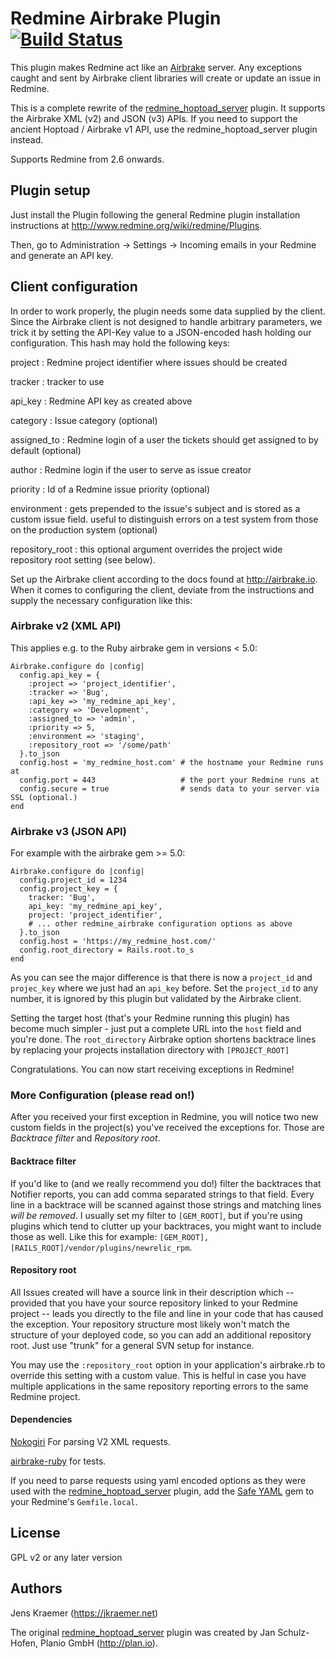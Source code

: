 Redmine Airbrake Plugin [![Build Status](https://travis-ci.org/jkraemer/redmine_airbrake.svg?branch=master)](https://travis-ci.org/jkraemer/redmine_airbrake)
==============

This plugin makes Redmine act like an [Airbrake](http://airbrake.io/)
server. Any exceptions caught and sent by Airbrake client libraries will create
or update an issue in Redmine.

This is a complete rewrite of the
[redmine_hoptoad_server](https://github.com/jkraemer/redmine_hoptoad_server)
plugin. It supports the Airbrake XML (v2) and JSON (v3) APIs. If you need to
support the ancient Hoptoad / Airbrake v1 API, use the redmine\_hoptoad\_server
plugin instead.

Supports Redmine from 2.6 onwards.

Plugin setup
------------

Just install the Plugin following the general Redmine plugin installation
instructions at http://www.redmine.org/wiki/redmine/Plugins.

Then, go to Administration -> Settings -> Incoming emails in your Redmine and
generate an API key.


Client configuration
--------------------


In order to work properly, the plugin needs some data supplied by the client.
Since the Airbrake client is not designed to handle arbitrary parameters, we
trick it by setting the API-Key value to a JSON-encoded hash holding our
configuration. This hash may hold the following keys:

project
: Redmine project identifier where issues should be created

tracker
: tracker to use

api\_key
: Redmine API key as created above

category
: Issue category (optional)

assigned\_to
: Redmine login of a user the tickets should get assigned to by default (optional)

author
: Redmine login if the user to serve as issue creator

priority
: Id of a Redmine issue priority (optional)

environment
: gets prepended to the issue's subject and is stored as a custom issue field. useful to distinguish errors on a test system from those on the production system (optional)

repository\_root
:  this optional argument overrides the project wide repository root setting (see below).


Set up the Airbrake client according to the docs found at http://airbrake.io.
When it comes to configuring the client, deviate from the instructions and
supply the necessary configuration like this:

### Airbrake v2 (XML API)

This applies e.g. to the Ruby airbrake gem in versions < 5.0:

    Airbrake.configure do |config|
      config.api_key = {
        :project => 'project_identifier',
        :tracker => 'Bug',
        :api_key => 'my_redmine_api_key',
        :category => 'Development',
        :assigned_to => 'admin',
        :priority => 5,
        :environment => 'staging',
        :repository_root => '/some/path'
      }.to_json
      config.host = 'my_redmine_host.com' # the hostname your Redmine runs at
      config.port = 443                   # the port your Redmine runs at
      config.secure = true                # sends data to your server via SSL (optional.)
    end


### Airbrake v3 (JSON API)

For example with the airbrake gem >= 5.0:

    Airbrake.configure do |config|
      config.project_id = 1234
      config.project_key = {
        tracker: 'Bug',
        api_key: 'my_redmine_api_key',
        project: 'project_identifier',
        # ... other redmine_airbrake configuration options as above
      }.to_json
      config.host = 'https://my_redmine_host.com/'
      config.root_directory = Rails.root.to_s
    end

As you can see the major difference is that there is now a `project_id` and
`projec_key` where we just had an `api_key` before. Set the `project_id` to any
number, it is ignored by this plugin but validated by the Airbrake client.

Setting the target host (that's your Redmine running this plugin) has become
much simpler - just put a complete URL into the `host` field and you're done.
The `root_directory` Airbrake option shortens backtrace lines by replacing your
projects installation directory with `[PROJECT_ROOT]`


Congratulations. You can now start receiving exceptions in Redmine!


### More Configuration (please read on!)

After you received your first exception in Redmine, you will notice two new
custom fields in the project(s) you've received the exceptions for. Those are
*Backtrace filter* and *Repository root*.

#### Backtrace filter

If you'd like to (and we really recommend you do!) filter the backtraces that
Notifier reports, you can add comma separated strings to that field. Every line
in a backtrace will be scanned against those strings and matching lines *will
be removed*. I usually set my filter to `[GEM_ROOT]`, but if you're using
plugins which tend to clutter up your backtraces, you might want to include
those as well. Like this for example: `[GEM_ROOT],[RAILS_ROOT]/vendor/plugins/newrelic_rpm`.

#### Repository root

All Issues created will have a source link in their description which --
provided that you have your source repository linked to your Redmine project --
leads you directly to the file and line in your code that has caused the
exception. Your repository structure most likely won't match the structure of
your deployed code, so you can add an additional repository root.  Just use
"trunk" for a general SVN setup for instance.

You may use the `:repository_root` option in your application's airbrake.rb to
override this setting with a custom value. This is helful in case you have
multiple applications in the same repository reporting errors to the same
Redmine project.

#### Dependencies

[Nokogiri](https://github.com/sparklemotion/nokogiri) For parsing V2 XML
requests.

[airbrake-ruby](https://github.com/airbrake/airbrake-ruby) for tests.

If you need to parse requests using yaml encoded options as they were used with the [redmine_hoptoad_server](https://github.com/jkraemer/redmine_hoptoad_server) plugin, add the [Safe YAML](https://github.com/dtao/safe_yaml) gem to your Redmine's `Gemfile.local`.


License
-------

GPL v2 or any later version


Authors
-------

Jens Kraemer (https://jkraemer.net)

The original [redmine_hoptoad_server](https://github.com/yeah/redmine_hoptoad_server) plugin was created by Jan Schulz-Hofen, Planio GmbH (http://plan.io).

